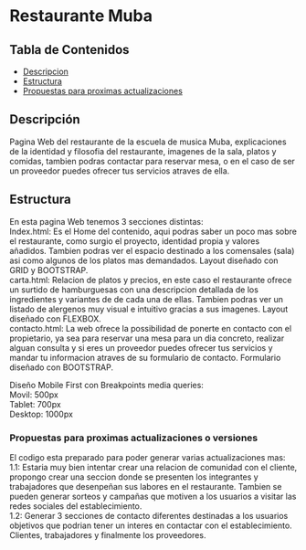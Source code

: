 # Restaurante Muba

## Tabla de Contenidos

- [Descripcion](#descripcion)
- [Estructura](#estructura)
- [Propuestas para proximas actualizaciones](#Propuestas_para_proximas_actualizaciones)

## Descripción <a name = "descripcion"></a>

Pagina Web del restaurante de la escuela de musica Muba, explicaciones de la identidad y filosofia del restaurante, imagenes de la sala, platos y comidas, tambien podras contactar para reservar mesa, o en el caso de ser un proveedor puedes ofrecer tus servicios atraves de ella.

## Estructura <a name = "estructura"></a>

En esta pagina Web tenemos 3 secciones distintas:
<br>
Index.html: Es el Home del contenido, aqui podras saber un poco mas sobre el restaurante, como surgio el proyecto, identidad propia y valores añadidos. Tambien podras ver el espacio destinado a los comensales (sala) asi como algunos de los platos mas demandados.
Layout diseñado con GRID y BOOTSTRAP.
<br>
carta.html: Relacion de platos y precios, en este caso el restaurante ofrece un surtido de hamburguesas con una descripcion detallada de los ingredientes y variantes de de cada una de ellas. Tambien podras ver un listado de alergenos muy visual e intuitivo gracias a sus imagenes.
Layout diseñado con FLEXBOX.
<br>
contacto.html: La web ofrece la possibilidad de ponerte en contacto con el propietario, ya sea para reservar una mesa para un dia concreto, realizar alguan consulta y si eres un proveedor puedes ofrecer tus servicios y mandar tu informacion atraves de su formulario de contacto.
Formulario diseñado con BOOTSTRAP.

Diseño Mobile First con Breakpoints media queries:
<br>
Movil: 500px
<br>
Tablet: 700px
<br>
Desktop: 1000px

### Propuestas para proximas actualizaciones o versiones <a name= "Propuestas_para_proximas_actualizaciones"></a>

El codigo esta preparado para poder generar varias actualizaciones mas:
<br>
1.1: Estaria muy bien intentar crear una relacion de comunidad con el cliente, propongo crear una seccion donde se presenten los integrantes y trabajadores que desenpeñan sus labores en el restaurante.
Tambien se pueden generar sorteos y campañas que motiven a los usuarios a visitar las redes sociales del establecimiento.
<br>
1.2: Generar 3 secciones de contacto diferentes destinadas a los usuarios objetivos que podrian tener un interes en contactar con el establecimiento. Clientes, trabajadores y finalmente los proveedores.
